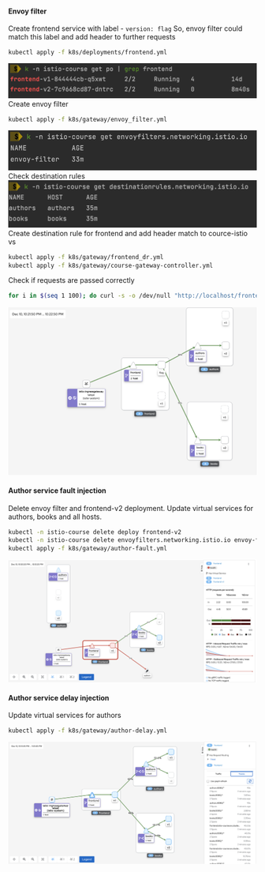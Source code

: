 #### Envoy filter

Create frontend service with label - ```version: flag```
So, envoy filter could match this label and add header to further requests
```bash
kubectl apply -f k8s/deployments/frontend.yml  
```
![image](images/frontend_v2.png)
Create envoy filter
```bash
kubectl apply -f k8s/gateway/envoy_filter.yml 
```
![image](images/envoy.png)
Check destination rules
![image](images/dr.png)
Create destination rule for frontend and add header match to cource-istio vs
```bash
kubectl apply -f k8s/gateway/frontend_dr.yml 
kubectl apply -f k8s/gateway/course-gateway-controller.yml
```

Check if requests are passed correctly
```bash
for i in $(seq 1 100); do curl -s -o /dev/null "http://localhost/frontend-catalog/api/v1/dashboard" -H "developer: katyu"; done
```
![image](images/kiali_v2.png)


#### Author service fault injection 

Delete envoy filter and frontend-v2 deployment. Update virtual services for authors, books and all hosts.
```bash
kubectl -n istio-course delete deploy frontend-v2  
kubectl -n istio-course delete envoyfilters.networking.istio.io envoy-filter
kubectl apply -f k8s/gateway/author-fault.yml
```
![image](images/fault.png)

#### Author service delay injection
Update virtual services for authors
```bash
kubectl apply -f k8s/gateway/author-delay.yml
```
![image](images/delay.png)
